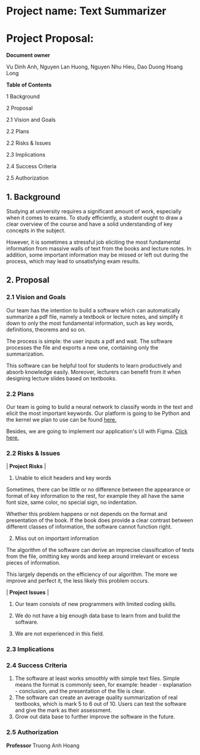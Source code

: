 # Project name: Text Summarizer
# Project Proposal:

**Document owner**

Vu Dinh Anh,
Nguyen Lan Huong,
Nguyen Nhu Hieu,
Dao Duong Hoang Long

**Table of Contents**

1        Background

2        Proposal

2.1        Vision and Goals

2.2        Plans

2.2        Risks &amp; Issues

2.3        Implications

2.4        Success Criteria

2.5        Authorization


## 1. Background

Studying at university requires a significant amount of work, especially when it comes to exams. To study efficiently, a student ought to draw a clear overview of the course and have a solid understanding of key concepts in the subject.

However, it is sometimes a stressful job eliciting the most fundamental information from massive walls of text from the books and lecture notes. In addition, some important information may be missed or left out during the process, which may lead to unsatisfying exam results.


## 2. Proposal


### 2.1 Vision and Goals

Our team has the intention to build a software which can automatically summarize a pdf file, namely a textbook or lecture notes, and simplify it down to only the most fundamental information, such as key words, definitions, theorems and so on.

The process is simple: the user inputs a pdf and wait. The software processes the file and exports a new one, containing only the summarization.

This software can be helpful tool for students to learn productively and absorb knowledge easily. Moreover, lecturers can benefit from it when designing lecture slides based on textbooks.

### 2.2 Plans

Our team is going to build a neural network to classify words in the text and elicit the most important keywords.
Our platform is going to be Python and the kernel we plan to use can be found [here.](https://www.kaggle.com/au1206/text-classification-using-cnn)

Besides, we are going to implement our application's UI with Figma. [Click here.](https://www.figma.com/file/ZSctHH5q0kA7mcsh6l9EZK/UI-text-summarizer?node-id=0%3A1)

### 2.2 Risks &amp; Issues

| **Project Risks** |

1. Unable to elicit headers and key words

Sometimes, there can be little or no difference between the appearance or format of key information to the rest, for example they all have the same font size, same color, no special sign, no indentation.

Whether this problem happens or not depends on the format and presentation of the book. If the book does provide a clear contrast between different classes of information, the software cannot function right.

2. Miss out on important information

The algorithm of the software can derive an imprecise classification of texts from the file, omitting key words and keep around irrelevant or excess pieces of information.

This largely depends on the efficiency of our algorithm. The more we improve and perfect it, the less likely this problem occurs.


| **Project Issues** |


1. Our team consists of new programmers with limited coding skills.


2. We do not have a big enough data base to learn from and build the software.

3. We are not experienced in this field.


### 2.3 Implications

### 2.4 Success Criteria

1. The software at least works smoothly with simple text files. Simple means the format is commonly seen, for example: header - explanation - conclusion, and the presentation of the file is clear.
2. The software can create an average quality summarization of real textbooks, which is mark 5 to 6 out of 10. Users can test the software and give the mark as their assessment.
3. Grow out data base to further improve the software in the future.

### 2.5 Authorization
**Professor** Truong Anh Hoang
